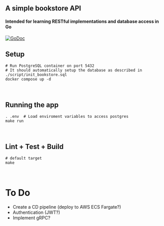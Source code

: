 ## A simple bookstore API 
#### Intended for learning RESTful implementations and database access in Go

[![GoDoc](https://godoc.org/github.com/github.com/gussf/go-bookstore/?status.svg)](https://pkg.go.dev/github.com/gussf/go-bookstore/?tab=doc)

## Setup
``` shell
# Run PostgreSQL container on port 5432
# It should automatically setup the database as described in ./script/init_bookstore.sql
docker compose up -d
```

<br>

## Running the app
``` shell
. .env  # Load enviroment variables to access postgres
make run
```

<br>

## Lint + Test + Build 
``` shell
# default target
make
```


<br>

# To Do
* Create a CD pipeline (deploy to AWS ECS Fargate?)
* Authentication (JWT?)
* Implement gRPC?
